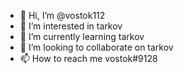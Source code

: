 - 👋 Hi, I’m @vostok112
- 👀 I’m interested in tarkov
- 🌱 I’m currently learning tarkov
- 💞️ I’m looking to collaborate on tarkov
- 📫 How to reach me vostok#9128
<!---
vostok112/vostok112 is a ✨ special ✨ repository because its `README.md` (this file) appears on your GitHub profile.
You can click the Preview link to take a look at your changes.
--->
